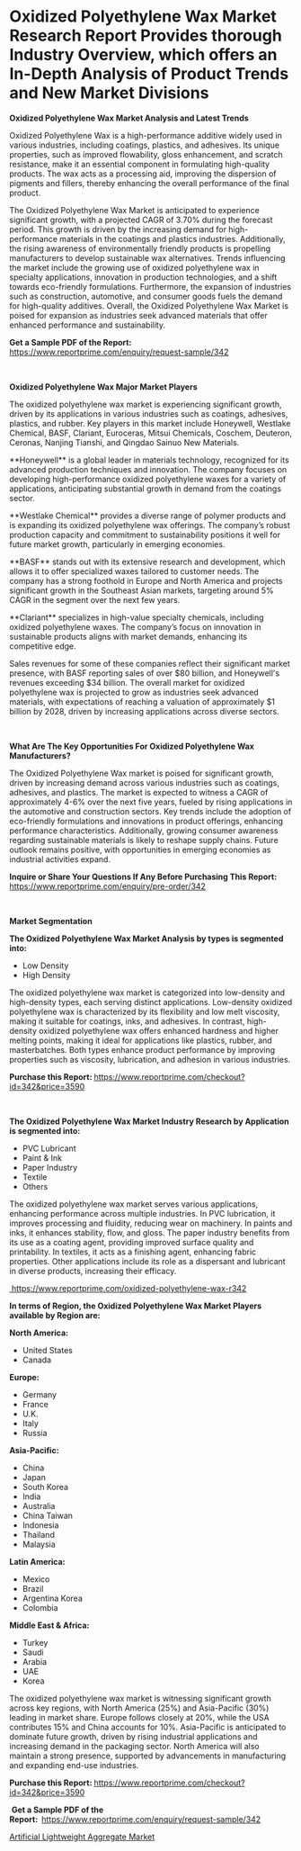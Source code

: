 <p><h1>Oxidized Polyethylene Wax Market Research Report Provides thorough Industry Overview, which offers an In-Depth Analysis of Product Trends and New Market Divisions</h1></p><p><strong>Oxidized Polyethylene Wax Market Analysis and Latest Trends</strong></p>
<p><p>Oxidized Polyethylene Wax is a high-performance additive widely used in various industries, including coatings, plastics, and adhesives. Its unique properties, such as improved flowability, gloss enhancement, and scratch resistance, make it an essential component in formulating high-quality products. The wax acts as a processing aid, improving the dispersion of pigments and fillers, thereby enhancing the overall performance of the final product.</p><p>The Oxidized Polyethylene Wax Market is anticipated to experience significant growth, with a projected CAGR of 3.70% during the forecast period. This growth is driven by the increasing demand for high-performance materials in the coatings and plastics industries. Additionally, the rising awareness of environmentally friendly products is propelling manufacturers to develop sustainable wax alternatives. Trends influencing the market include the growing use of oxidized polyethylene wax in specialty applications, innovation in production technologies, and a shift towards eco-friendly formulations. Furthermore, the expansion of industries such as construction, automotive, and consumer goods fuels the demand for high-quality additives. Overall, the Oxidized Polyethylene Wax Market is poised for expansion as industries seek advanced materials that offer enhanced performance and sustainability.</p></p>
<p><strong>Get a Sample PDF of the Report:&nbsp;</strong> <a href="https://www.reportprime.com/enquiry/request-sample/342?utm_campaign=3041&utm_medium=2&utm_source=Github&utm_content=ia&utm_term=18032025&utm_id=oxidized-polyethylene-wax">https://www.reportprime.com/enquiry/request-sample/342</a></p>
<p>&nbsp;</p>
<p><strong>Oxidized Polyethylene Wax Major Market Players</strong></p>
<p><p>The oxidized polyethylene wax market is experiencing significant growth, driven by its applications in various industries such as coatings, adhesives, plastics, and rubber. Key players in this market include Honeywell, Westlake Chemical, BASF, Clariant, Euroceras, Mitsui Chemicals, Coschem, Deuteron, Ceronas, Nanjing Tianshi, and Qingdao Sainuo New Materials.</p><p>**Honeywell** is a global leader in materials technology, recognized for its advanced production techniques and innovation. The company focuses on developing high-performance oxidized polyethylene waxes for a variety of applications, anticipating substantial growth in demand from the coatings sector.</p><p>**Westlake Chemical** provides a diverse range of polymer products and is expanding its oxidized polyethylene wax offerings. The company’s robust production capacity and commitment to sustainability positions it well for future market growth, particularly in emerging economies.</p><p>**BASF** stands out with its extensive research and development, which allows it to offer specialized waxes tailored to customer needs. The company has a strong foothold in Europe and North America and projects significant growth in the Southeast Asian markets, targeting around 5% CAGR in the segment over the next few years.</p><p>**Clariant** specializes in high-value specialty chemicals, including oxidized polyethylene waxes. The company’s focus on innovation in sustainable products aligns with market demands, enhancing its competitive edge.</p><p>Sales revenues for some of these companies reflect their significant market presence, with BASF reporting sales of over $80 billion, and Honeywell's revenues exceeding $34 billion. The overall market for oxidized polyethylene wax is projected to grow as industries seek advanced materials, with expectations of reaching a valuation of approximately $1 billion by 2028, driven by increasing applications across diverse sectors.</p></p>
<p>&nbsp;</p>
<p><strong>What Are The Key Opportunities For Oxidized Polyethylene Wax Manufacturers?</strong></p>
<p><p>The Oxidized Polyethylene Wax market is poised for significant growth, driven by increasing demand across various industries such as coatings, adhesives, and plastics. The market is expected to witness a CAGR of approximately 4-6% over the next five years, fueled by rising applications in the automotive and construction sectors. Key trends include the adoption of eco-friendly formulations and innovations in product offerings, enhancing performance characteristics. Additionally, growing consumer awareness regarding sustainable materials is likely to reshape supply chains. Future outlook remains positive, with opportunities in emerging economies as industrial activities expand.</p></p>
<p><strong>Inquire or Share Your Questions If Any Before Purchasing This Report:</strong> <a href="https://www.reportprime.com/enquiry/pre-order/342?utm_campaign=3041&utm_medium=2&utm_source=Github&utm_content=ia&utm_term=18032025&utm_id=oxidized-polyethylene-wax">https://www.reportprime.com/enquiry/pre-order/342</a></p>
<p>&nbsp;</p>
<p><strong>Market Segmentation</strong></p>
<p><strong>The Oxidized Polyethylene Wax Market Analysis by types is segmented into:</strong></p>
<p><ul><li>Low Density</li><li>High Density</li></ul></p>
<p><p>The oxidized polyethylene wax market is categorized into low-density and high-density types, each serving distinct applications. Low-density oxidized polyethylene wax is characterized by its flexibility and low melt viscosity, making it suitable for coatings, inks, and adhesives. In contrast, high-density oxidized polyethylene wax offers enhanced hardness and higher melting points, making it ideal for applications like plastics, rubber, and masterbatches. Both types enhance product performance by improving properties such as viscosity, lubrication, and adhesion in various industries.</p></p>
<p><strong>Purchase this Report:&nbsp;</strong><a href="https://www.reportprime.com/checkout?id=342&price=3590&utm_campaign=3041&utm_medium=2&utm_source=Github&utm_content=ia&utm_term=18032025&utm_id=oxidized-polyethylene-wax">https://www.reportprime.com/checkout?id=342&price=3590</a></p>
<p>&nbsp;</p>
<p><strong>The Oxidized Polyethylene Wax Market Industry Research by Application is segmented into:</strong></p>
<p><ul><li>PVC Lubricant</li><li>Paint & Ink</li><li>Paper Industry</li><li>Textile</li><li>Others</li></ul></p>
<p><p>The oxidized polyethylene wax market serves various applications, enhancing performance across multiple industries. In PVC lubrication, it improves processing and fluidity, reducing wear on machinery. In paints and inks, it enhances stability, flow, and gloss. The paper industry benefits from its use as a coating agent, providing improved surface quality and printability. In textiles, it acts as a finishing agent, enhancing fabric properties. Other applications include its role as a dispersant and lubricant in diverse products, increasing their efficacy.</p></p>
<p><a href="https://www.reportprime.com/oxidized-polyethylene-wax-r342?utm_campaign=3041&utm_medium=2&utm_source=Github&utm_content=ia&utm_term=18032025&utm_id=oxidized-polyethylene-wax">&nbsp;https://www.reportprime.com/oxidized-polyethylene-wax-r342</a></p>
<p><strong>In terms of Region, the Oxidized Polyethylene Wax Market Players available by Region are:</strong></p>
<p>
    <p> <strong> North America: </strong>
        <ul>
            <li>United States</li>
            <li>Canada</li>
        </ul>
        </p> 
    <p> <strong> Europe: </strong>
        <ul>
            <li>Germany</li>
            <li>France</li>
            <li>U.K.</li>
            <li>Italy</li>
            <li>Russia</li>
        </ul>
        </p> 
    <p> <strong> Asia-Pacific: </strong>
        <ul>
            <li>China</li>
            <li>Japan</li>
            <li>South Korea</li>
            <li>India</li>
            <li>Australia</li>
            <li>China Taiwan</li>
            <li>Indonesia</li>
            <li>Thailand</li>
            <li>Malaysia</li>
        </ul>
        </p> 
    <p> <strong> Latin America: </strong>
        <ul>
            <li>Mexico</li>
            <li>Brazil</li>
            <li>Argentina Korea</li>
            <li>Colombia</li>
        </ul>
        </p> 
    <p> <strong> Middle East & Africa: </strong>
        <ul>
            <li>Turkey</li>
            <li>Saudi</li>
            <li>Arabia</li>
            <li>UAE</li>
            <li>Korea</li>
        </ul>
    </p>
    </p>
<p><p>The oxidized polyethylene wax market is witnessing significant growth across key regions, with North America (25%) and Asia-Pacific (30%) leading in market share. Europe follows closely at 20%, while the USA contributes 15% and China accounts for 10%. Asia-Pacific is anticipated to dominate future growth, driven by rising industrial applications and increasing demand in the packaging sector. North America will also maintain a strong presence, supported by advancements in manufacturing and expanding end-use industries.</p></p>
<p><strong>Purchase this Report: </strong><a href="https://www.reportprime.com/checkout?id=342&price=3590&utm_campaign=3041&utm_medium=2&utm_source=Github&utm_content=ia&utm_term=18032025&utm_id=oxidized-polyethylene-wax">https://www.reportprime.com/checkout?id=342&price=3590</a></p>
<p>&nbsp;<strong>Get a Sample PDF of the Report:&nbsp;&nbsp;</strong><a href="https://www.reportprime.com/enquiry/request-sample/342?utm_campaign=3041&utm_medium=2&utm_source=Github&utm_content=ia&utm_term=18032025&utm_id=oxidized-polyethylene-wax">https://www.reportprime.com/enquiry/request-sample/342</a></p>
<p><strong></strong></p>
<p><p><a href="https://github.com/sefathlehki/Market-Research-Report-List-1/blob/main/artificial-lightweight-aggregate-market.md?utm_campaign=3041&utm_medium=2&utm_source=Github&utm_content=ia&utm_term=18032025&utm_id=oxidized-polyethylene-wax">Artificial Lightweight Aggregate Market</a></p></p>